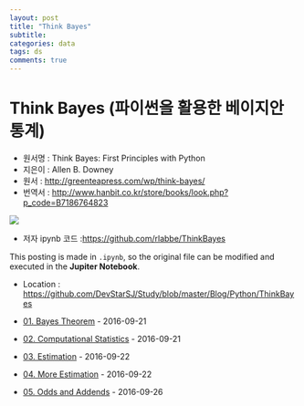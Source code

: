 ```yaml
---
layout: post
title: "Think Bayes"
subtitle:  
categories: data
tags: ds
comments: true
---
```


# Think Bayes (파이썬을 활용한 베이지안 통계)

- 원서명 : Think Bayes: First Principles with Python
- 지은이 : Allen B. Downey
- 원서 : <http://greenteapress.com/wp/think-bayes/>
- 번역서 : <http://www.hanbit.co.kr/store/books/look.php?p_code=B7186764823>

![](http://www.hanbit.co.kr/data/books/B7186764823_l.jpg)

- 저자 ipynb 코드 :<https://github.com/rlabbe/ThinkBayes>

This posting is made in `.ipynb`, so the original file can be modified and executed in the **Jupiter Notebook**.

- Location : <https://github.com/DevStarSJ/Study/blob/master/Blog/Python/ThinkBayes>



- [01. Bayes Theorem](https://github.com/DevStarSJ/Study/blob/master/Blog/Python/ThinkBayes/ch.01.Bayes.Example.md) - 2016-09-21
- [02. Computational Statistics](https://github.com/DevStarSJ/Study/blob/master/Blog/Python/ThinkBayes/ch.02.Statistics.ipynb) - 2016-09-21
- [03. Estimation](https://github.com/DevStarSJ/Study/blob/master/Blog/Python/ThinkBayes/ch.03.deduce.ipynb) - 2016-09-22
- [04. More Estimation](https://github.com/DevStarSJ/Study/blob/master/Blog/Python/ThinkBayes/ch.04.deduce2.ipynb) - 2016-09-22
- [05. Odds and Addends](https://github.com/DevStarSJ/Study/blob/master/Blog/Python/ThinkBayes/ch.05.Odds.ipynb) - 2016-09-26
